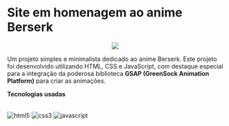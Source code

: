 # Site em homenagem ao anime Berserk
<div align="center">
 <img  src="https://upload.wikimedia.org/wikipedia/commons/f/f1/Berserk_anime_logo.png">
</div>

Um projeto simples e minimalista dedicado ao anime Berserk. Este projeto foi desenvolvido utilizando HTML, CSS e JavaScript, com destaque especial para a integração da poderosa biblioteca **GSAP (GreenSock Animation Platform)** para criar as animações.

**Tecnologias usadas**
<div style="display: inline_block"><br>
    <img align="center" alt="html5" src="https://img.shields.io/badge/HTML5-E34F26?style=for-the-badge&logo=html5&logoColor=white">
    <img align="center" alt="css3" src="https://img.shields.io/badge/CSS3-1572B6?style=for-the-badge&logo=css3&logoColor=white">
    <img align="center" alt="javascript" src="https://img.shields.io/badge/JavaScript-F7DF1E?style=for-the-badge&logo=javascript&logoColor=black">
